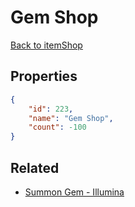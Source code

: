 # Gem Shop

<no description available>

[Back to itemShop](../item-shops.md)

## Properties

```json
{
    "id": 223,
    "name": "Gem Shop",
    "count": -100
}
```

## Related

- [Summon Gem - Illumina](../items/5767-summon-gem-illumina.md)

